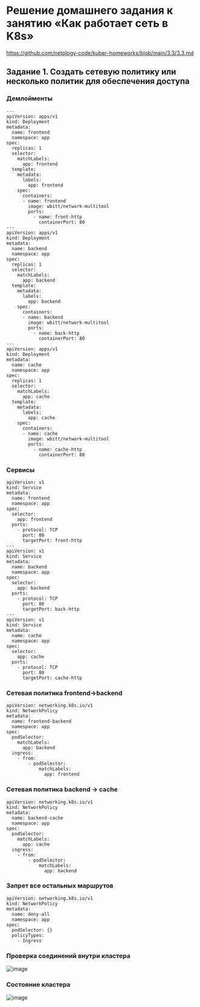 # Решение домашнего задания к занятию «Как работает сеть в K8s»
https://github.com/netology-code/kuber-homeworks/blob/main/3.3/3.3.md
## Задание 1. Создать сетевую политику или несколько политик для обеспечения доступа
### Демлойменты
```
---
apiVersion: apps/v1
kind: Deployment
metadata:
  name: frontend
  namespace: app
spec:
  replicas: 1
  selector:
    matchLabels:
      app: frontend
  template:
    metadata:
      labels:
        app: frontend
    spec:
      containers:
      - name: frontend
        image: wbitt/network-multitool
        ports:
          - name: front-http
            containerPort: 80
---
apiVersion: apps/v1
kind: Deployment
metadata:
  name: backend
  namespace: app
spec:
  replicas: 1
  selector:
    matchLabels:
      app: backend
  template:
    metadata:
      labels:
        app: backend
    spec:
      containers:
      - name: backend
        image: wbitt/network-multitool
        ports:
          - name: back-http
            containerPort: 80
---
apiVersion: apps/v1
kind: Deployment
metadata:
  name: cache
  namespace: app
spec:
  replicas: 1
  selector:
    matchLabels:
      app: cache
  template:
    metadata:
      labels:
        app: cache
    spec:
      containers:
      - name: cache
        image: wbitt/network-multitool
        ports:
          - name: cache-http
            containerPort: 80
```
### Сервисы
```
apiVersion: v1
kind: Service
metadata:
  name: frontend
  namespace: app
spec:
  selector:
    app: frontend
  ports:
    - protocol: TCP
      port: 80
      targetPort: front-http
---
apiVersion: v1
kind: Service
metadata:
  name: backend
  namespace: app
spec:
  selector:
    app: backend
  ports:
    - protocol: TCP
      port: 80
      targetPort: back-http
---
apiVersion: v1
kind: Service
metadata:
  name: cache
  namespace: app
spec:
  selector:
    app: cache
  ports:
    - protocol: TCP
      port: 80
      targetPort: cache-http
```
### Сетевая политика frontend->backend
```
apiVersion: networking.k8s.io/v1
kind: NetworkPolicy
metadata:
  name: frontend-backend
  namespace: app
spec:
  podSelector:
    matchLabels:
      app: backend
  ingress:
    - from:
        - podSelector:
            matchLabels:
              app: frontend
```

### Сетевая политика backend -> cache
```
apiVersion: networking.k8s.io/v1
kind: NetworkPolicy
metadata:
  name: backend-cache
  namespace: app
spec:
  podSelector:
    matchLabels:
      app: cache
  ingress:
    - from:
        - podSelector:
            matchLabels:
              app: backend
```

### Запрет все остальных маршрутов
```
apiVersion: networking.k8s.io/v1
kind: NetworkPolicy
metadata:
  name: deny-all
  namespace: app
spec:
  podSelector: {}
  policyTypes:
    - Ingress
```

### Проверка соединений внутри кластера
![image](https://github.com/user-attachments/assets/4112e323-0138-4bb3-8d01-3a3b4325ac8e)

### Состояние кластера
![image](https://github.com/user-attachments/assets/2271e91d-8552-4d79-8601-3ec625913600)


      
